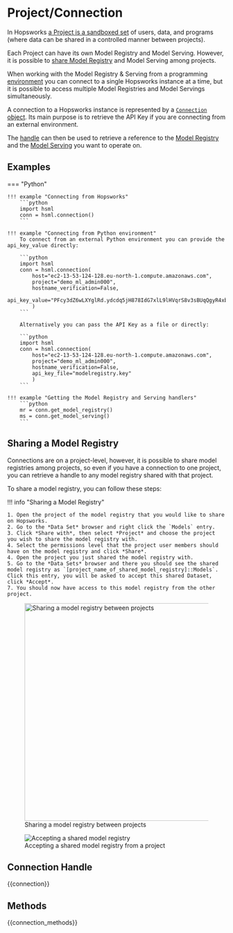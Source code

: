 # Project/Connection

In Hopsworks [a Project is a sandboxed set](https://www.logicalclocks.com/blog/how-we-secure-your-data-with-hopsworks) of users, data, and programs (where data can be shared in a controlled manner between projects).

Each Project can have its own Model Registry and Model Serving. However, it is possible to [share Model Registry](#sharing-a-model-registry) and Model Serving among projects.

When working with the Model Registry & Serving from a programming [environment](../setup.md) you can connect to a single Hopsworks instance at a time, but it is possible to access multiple Model Registries and Model Servings simultaneously.

A connection to a Hopsworks instance is represented by a [`Connection` object](#connection). Its main purpose is to retrieve the API Key if you are connecting from an external environment.

The [handle](#get_model_registry) can then be used to retrieve a reference to the [Model Registry](../generated/model_registry.md) and the [Model Serving](../generated/model_serving.md) you want to operate on.

## Examples

=== "Python"

    !!! example "Connecting from Hopsworks"
        ```python
        import hsml
        conn = hsml.connection()
        ```

    !!! example "Connecting from Python environment"
        To connect from an external Python environment you can provide the api_key_value directly:

        ```python
        import hsml
        conn = hsml.connection(
            host="ec2-13-53-124-128.eu-north-1.compute.amazonaws.com",
            project="demo_ml_admin000",
            hostname_verification=False,
            api_key_value="PFcy3dZ6wLXYglRd.ydcdq5jH878IdG7xlL9lHVqrS8v3sBUqQgyR4xbpUgDnB5ZpYro6O"
            )
        ```

        Alternatively you can pass the API Key as a file or directly:

        ```python
        import hsml
        conn = hsml.connection(
            host="ec2-13-53-124-128.eu-north-1.compute.amazonaws.com",
            project="demo_ml_admin000",
            hostname_verification=False,
            api_key_file="modelregistry.key"
            )
        ```

    !!! example "Getting the Model Registry and Serving handlers"
        ```python
        mr = conn.get_model_registry()
        ms = conn.get_model_serving()
        ```

## Sharing a Model Registry

Connections are on a project-level, however, it is possible to share model registries among projects, so even if you have a connection to one project, you can retrieve a handle to any model registry shared with that project.

To share a model registry, you can follow these steps:

!!! info "Sharing a Model Registry"

    1. Open the project of the model registry that you would like to share on Hopsworks.
    2. Go to the *Data Set* browser and right click the `Models` entry.
    3. Click *Share with*, then select *Project* and choose the project you wish to share the model registry with.
    4. Select the permissions level that the project user members should have on the model registry and click *Share*.
    4. Open the project you just shared the model registry with.
    5. Go to the *Data Sets* browser and there you should see the shared model registry as `[project_name_of_shared_model_registry]::Models`. Click this entry, you will be asked to accept this shared Dataset, click *Accept*.
    7. You should now have access to this model registry from the other project.

<p align="center">
  <figure>
      <img src="../../assets/images/modelregistry-sharing.png" width="500" alt="Sharing a model registry between projects">
    <figcaption>Sharing a model registry between projects</figcaption>
  </figure>
</p>

<p align="center">
  <figure>
      <img src="../../assets/images/modelregistry-sharing-2.png" alt="Accepting a shared model registry">
    <figcaption>Accepting a shared model registry from a project</figcaption>
  </figure>
</p>

## Connection Handle

{{connection}}

## Methods

{{connection_methods}}
